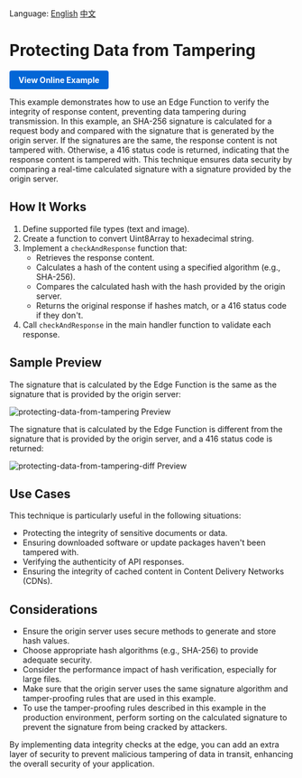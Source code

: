 <div align="left">
  Language:
  <a title="English" href="README.md">English</a>
  <a title="中文" href="README.zh-CN.md">中文</a>
</div>

# Protecting Data from Tampering

<a href="https://edgeone.ai/developer/examples/protecting-data-from-tampering" style="display: inline-block; background-color: #0366d6; color: white; padding: 8px 16px; text-decoration: none; border-radius: 4px; font-weight: bold;">View Online Example</a>

This example demonstrates how to use an Edge Function to verify the integrity of response content, preventing data tampering during transmission. In this example, an SHA-256 signature is calculated for a request body and compared with the signature that is generated by the origin server. If the signatures are the same, the response content is not tampered with. Otherwise, a 416 status code is returned, indicating that the response content is tampered with. This technique ensures data security by comparing a real-time calculated signature with a signature provided by the origin server.

## How It Works

1. Define supported file types (text and image).
2. Create a function to convert Uint8Array to hexadecimal string.
3. Implement a `checkAndResponse` function that:
   - Retrieves the response content.
   - Calculates a hash of the content using a specified algorithm (e.g., SHA-256).
   - Compares the calculated hash with the hash provided by the origin server.
   - Returns the original response if hashes match, or a 416 status code if they don't.
4. Call `checkAndResponse` in the main handler function to validate each response.

## Sample Preview

The signature that is calculated by the Edge Function is the same as the signature that is provided by the origin server:

![protecting-data-from-tampering Preview](../assets/images/protecting-data-from-tampering-same.avif)

The signature that is calculated by the Edge Function is different from the signature that is provided by the origin server, and a 416 status code is returned:

![protecting-data-from-tampering-diff Preview](../assets/images/protecting-data-from-tampering-diff.avif)

## Use Cases

This technique is particularly useful in the following situations:

- Protecting the integrity of sensitive documents or data.
- Ensuring downloaded software or update packages haven't been tampered with.
- Verifying the authenticity of API responses.
- Ensuring the integrity of cached content in Content Delivery Networks (CDNs).

## Considerations

- Ensure the origin server uses secure methods to generate and store hash values.
- Choose appropriate hash algorithms (e.g., SHA-256) to provide adequate security.
- Consider the performance impact of hash verification, especially for large files.
- Make sure that the origin server uses the same signature algorithm and tamper-proofing rules that are used in this example.
- To use the tamper-proofing rules described in this example in the production environment, perform sorting on the calculated signature to prevent the signature from being cracked by attackers.

By implementing data integrity checks at the edge, you can add an extra layer of security to prevent malicious tampering of data in transit, enhancing the overall security of your application.